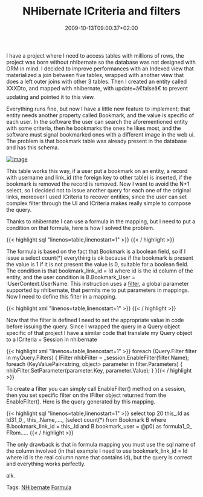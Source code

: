 ﻿---
title: "NHibernate ICriteria and filters"
description: ""
date: 2009-10-13T09:00:37+02:00
draft: false
tags: [ICriteria,Nhibernate]
categories: [Nhibernate]
---
I have a project where I need to access tables with millions of rows, the project was born without nhibernate so the database was not designed with ORM in mind. I decided to improve performances with an Indexed view that materialized a join between five tables, wrapped with another view that does a left outer joins with other 3 tables. Then I created an entity called XXXDto, and mapped with nhibernate, with update=â€falseâ€ to prevent updating and pointed it to this view.

Everything runs fine, but now I have a little new feature to implement; that entity needs another property called Bookmark, and the value is specific of each user. In the software the user can search the aforementioned entity with some criteria, then he bookmarks the ones he likes most, and the software must signal bookmarked ones with a different image in the web ui. The problem is that bookmark table was already present in the database and has this schema.

[![image](https://www.codewrecks.com/blog/wp-content/uploads/2009/10/image-thumb5.png "image")](https://www.codewrecks.com/blog/wp-content/uploads/2009/10/image5.png)

This table works this way, if a user put a bookmark on an entity, a record with username and link\_id (the foreign key to other table) is inserted, if the bookmark is removed the record is removed. Now I want to avoid the N+1 select, so I decided not to issue another query for each one of the original links, moreover I used ICriteria to recover entities, since the user can set complex filter through the UI and ICriteria makes really simple to compose the query.

Thanks to nhibernate I can use a formula in the mapping, but I need to put a condition on that formula, here is how I solved the problem.

{{< highlight sql "linenos=table,linenostart=1" >}}
<property 
name="Bookmark" 
formula="(select count(*) from Bookmark B where B.bookmark_link_id = Id and B.bookmark_user = :UserContext.UserName)" />
  {{< / highlight >}}

<!-- Code inserted with Steve Dunn's Windows Live Writer Code Formatter Plugin.  http://dunnhq.com -->

The formula is based on the fact that Bookmark is a boolean field, so if I issue a select count(\*) everything is ok because if the bookmark is present the value is 1 if it is not present the value is 0, suitable for a boolean field. The condition is that bookmark\_link\_id = Id where id is the id column of the entity, and the user condition is B.Bookmark\_User = :UserContext.UserName. This instruction uses a [filter](http://docs.jboss.org/hibernate/core/3.3/reference/en/html/filters.html), a global parameter supported by nhibernate, that permits me to put parameters in mappings. Now I need to define this filter in a mapping.

{{< highlight xml "linenos=table,linenostart=1" >}}
<hibernate-mapping xmlns="urn:nhibernate-mapping-2.2">
    <filter-def name='UserContext'>
        <filter-param name='UserName' type='System.String'/>
    </filter-def>
</hibernate-mapping>{{< / highlight >}}

<!-- Code inserted with Steve Dunn's Windows Live Writer Code Formatter Plugin.  http://dunnhq.com -->

Now that the filter is defined I need to set the appropriate value in code before issuing the query. Since I wrapped the query in a Query object specific of that project I have a similar code that translate my Query object to a ICriteria + Session in nhibernate

{{< highlight xml "linenos=table,linenostart=1" >}}
foreach (Query.Filter filter in myQuery.Filters)
{
    IFilter nhibFilter = _session.EnableFilter(filter.Name);
    foreach (KeyValuePair<string, object> parameter in filter.Parameters)
    {
        nhibFilter.SetParameter(parameter.Key, parameter.Value);
    }
}{{< / highlight >}}

<!-- Code inserted with Steve Dunn's Windows Live Writer Code Formatter Plugin.  http://dunnhq.com -->

To create a filter you can simply call EnableFilter() method on a session, then you set specific filter on the IFilter object returned from the EnableFilter(). Here is the query generated by this mapping.

{{< highlight sql "linenos=table,linenostart=1" >}}
select top 20 this_.Id as Id31_0_, 
this_.Name,...., 
(select count(*) from Bookmark B where B.bookmark_link_id = this_.Id and B.bookmark_user = @p0) as formula1_0_ FRom..... {{< / highlight >}}

<!-- Code inserted with Steve Dunn's Windows Live Writer Code Formatter Plugin.  http://dunnhq.com -->

The only drawback is that in formula mapping you must use the sql name of the column involved (in that example I need to use bookmark\_link\_id = Id where id is the real column name that contains id), but the query is correct and everything works perfectly.

alk.

Tags: [NHibernate](http://technorati.com/tag/NHibernate) [Formula](http://technorati.com/tag/Formula)
